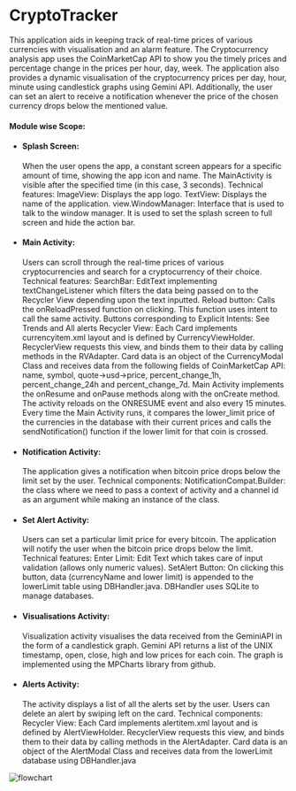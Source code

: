 # CryptoTracker
This application aids in keeping  track of real-time prices of various currencies with visualisation and an alarm feature.  The Cryptocurrency analysis app uses the CoinMarketCap API to show you the timely prices and percentage change in the prices per hour, day, week. The application also provides a dynamic visualisation of the cryptocurrency prices per day, hour, minute using candlestick graphs using Gemini API. Additionally, the user can set an alert to receive a notification whenever the price of the chosen currency drops below the mentioned  value. 

<h4>Module wise Scope:</h4>  

<ul>
 
<li> 
<h4>Splash Screen:</h4>
When the user opens the app, a constant screen appears for a specific amount of time, showing the app icon and name. The MainActivity is visible after the specified time (in this case, 3 seconds).
Technical features: 
ImageView: Displays the app logo.
TextView: Displays the name of the application.
view.WindowManager: Interface that is used to talk to the window manager. It is used to set the splash screen to full screen and hide the action bar.
</li> 

<li>
<h4>Main Activity:</h4>
Users can scroll through the real-time prices of various cryptocurrencies and search for a cryptocurrency of their choice. 
Technical features: 
SearchBar: EditText implementing textChangeListener which filters the data being passed on to the Recycler View depending upon the text inputted.
Reload button: Calls the onReloadPressed function on clicking. This function uses intent to call the same activity. 
Buttons corresponding to Explicit Intents: See Trends and All alerts
Recycler View: 
Each Card implements currencyitem.xml layout and is defined by CurrencyViewHolder.
RecyclerView requests this view, and binds them to their data by calling methods in the RVAdapter.
Card data is an object of the CurrencyModal Class and receives data from the following fields of CoinMarketCap API: name, symbol, quote->usd->price, percent_change_1h, percent_change_24h and percent_change_7d. 
Main Activity implements the onResume and onPause methods along with the onCreate method. The activity reloads on the ONRESUME event and also every 15 minutes.
Every time the Main Activity runs, it compares the lower_limit price of the currencies in the database with their current prices and calls the sendNotification() function if the lower limit for that coin is crossed.
</li>
 
<li>
<h4>Notification Activity:</h4>
The application gives a notification when bitcoin price drops below the limit set by the user.
Technical components:
NotificationCompat.Builder: 
the class where we need to pass
a context of activity and 
a channel id as an argument while making an instance of the class.
</li>
 
<li>
<h4>Set Alert Activity:</h4>
Users can set a particular limit price for every bitcoin. The application will notify the user when the bitcoin price drops below the limit.
Technical features:
Enter Limit: Edit Text which takes care of input validation (allows only numeric values).
SetAlert Button: On clicking this button, data (currencyName and lower limit) is appended to the lowerLimit table using DBHandler.java. DBHandler uses SQLite to manage databases. 
</li>
 
<li>
 <h4>Visualisations Activity:</h4>
Visualization activity visualises the data received from the GeminiAPI in the form of a candlestick graph. Gemini API returns a list of the UNIX timestamp, open, close, high and low prices for each coin.
The graph is implemented using the MPCharts library from github.
</li>
 
<li>
 <h4>Alerts Activity:</h4>
The activity displays a list of all the alerts set by the user. Users can delete an alert by swiping left on the card.
Technical components:
Recycler View: 
Each Card implements alertitem.xml layout and is defined by AlertViewHolder.
RecyclerView requests this view, and binds them to their data by calling methods in the AlertAdapter.
Card data is an object of the AlertModal Class and receives data from the lowerLimit database using DBHandler.java

</li>
 
</ul>

![flowchart](https://github.com/samruddhideode/CryptoTracker/blob/master/image.JPG)











